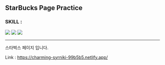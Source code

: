 ## StarBucks Page Practice

### SKILL : 
<img src="https://img.shields.io/badge/Html5-E44D26?style=flat-square&logo=Html5&logoColor=white"/> <img src="https://img.shields.io/badge/CSS3-1572B6?style=flat-square&logo=CSS3&logoColor=white"/> <img src="https://img.shields.io/badge/JavaScript-F7DF1E?style=flat-square&logo=JavaScript&logoColor=white"/>

--------

스타벅스 페이지 입니다.

Link : https://charming-syrniki-99b5b5.netlify.app/
